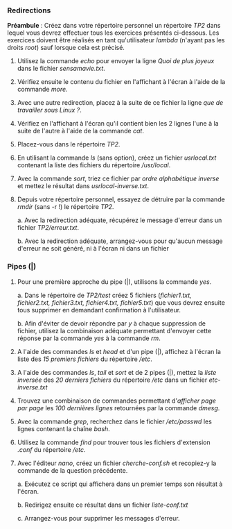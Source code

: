 ### Redirections

**Préambule** : Créez dans votre répertoire personnel un répertoire *TP2* dans lequel vous devrez effectuer tous les exercices présentés ci-dessous. Les exercices doivent être réalisés en tant qu'utilisateur *lambda* (n'ayant pas les droits *root*) sauf lorsque cela est précisé. 

1. Utilisez la commande *echo* pour envoyer la ligne *Quoi de plus joyeux* dans le fichier *sensamavie.txt*.

2. Vérifiez ensuite le contenu du fichier en l'affichant à l'écran à l'aide de la commande *more*.

3. Avec une autre redirection, placez à la suite de ce fichier la ligne *que de travailler sous Linux ?*. 

4. Vérifiez en l'affichant à l'écran qu'il contient bien les 2 lignes l'une à la suite de l'autre à l'aide de la commande *cat*. 

5. Placez-vous dans le répertoire *TP2*. 

6. En utilisant la commande *ls* (sans option), créez un fichier *usrlocal.txt* contenant la liste des fichiers du répertoire */usr/local*.

7. Avec la commande *sort*, triez ce fichier par *ordre alphabétique inverse* et mettez le résultat dans *usrlocal-inverse.txt*.

8. Depuis votre répertoire personnel, essayez de détruire par la commande *rmdir* (sans -r !) le répertoire *TP2*.

    a. Avec la redirection adéquate, récupérez le message d'erreur dans un fichier *TP2/erreur.txt*. 
    
    b. Avec la redirection adéquate, arrangez-vous pour qu'aucun message d'erreur ne soit généré, ni à l'écran ni dans un fichier 
    
### Pipes (|)

1. Pour une première approche du pipe (|), utilisons la commande *yes*. 

    a. Dans le répertoire de *TP2/test* créez 5 fichiers (*fichier1.txt, fichier2.txt, fichier3.txt, fichier4.txt, fichier5.txt*) que vous devrez ensuite tous supprimer en demandant confirmation à l'utilisateur. 
    
    b. Afin d'éviter de devoir répondre par *y* à chaque suppression de fichier, utilisez la combinaison adéquate permettant d'envoyer cette réponse par la commande *yes* à la commande *rm*. 

2. A l'aide des commandes *ls* et *head* et d'un pipe (|), affichez à l'écran la liste des *15 premiers fichiers* du répertoire */etc*.

3. A l'aide des commandes *ls*, *tail* et *sort* et de 2 pipes (|), mettez la *liste inversée* des *20 derniers fichiers* du répertoire */etc* dans un fichier *etc-inverse.txt*

4. Trouvez une combinaison de commandes permettant d'*afficher page par page* les *100 dernières lignes* retournées par la commande *dmesg*.

5. Avec la commande *grep*, recherchez dans le fichier */etc/passwd* les lignes contenant la chaîne *bash*.

6. Utilisez la commande *find* pour trouver tous les fichiers d'extension *.conf*  du répertoire */etc*.

7. Avec l'éditeur *nano*, créez un fichier *cherche-conf.sh* et recopiez-y la commande de la question précédente. 

    a. Exécutez ce script qui affichera dans un premier temps son résultat à l'écran.

    b. Redirigez ensuite ce résultat dans un fichier *liste-conf.txt*
    
    c. Arrangez-vous pour supprimer les messages d'erreur.
